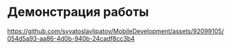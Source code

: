 # Демонстрация работы
https://github.com/svyatoslavlipatov/MobileDevelopment/assets/92099105/054d5a93-aa86-4d0b-940b-24cadf8cc3b4
